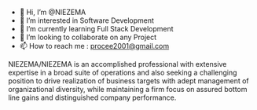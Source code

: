 - 👋 Hi, I’m @NIEZEMA
- 👀 I’m interested in Software Development
- 🌱 I’m currently learning Full Stack Development
- 💞️ I’m looking to collaborate on any Project
- 📫 How to reach me : procee2001@gmail.com

NIEZEMA/NIEZEMA is  an accomplished professional with extensive expertise in a broad suite of operations and also seeking a challenging position to drive realization of business targets with adept management of organizational diversity, 
while maintaining a firm focus on assured bottom line gains and distinguished company performance.

